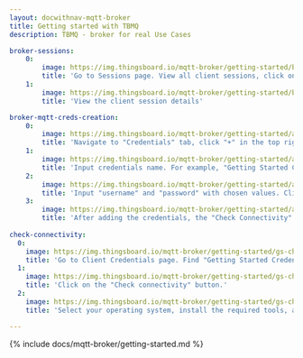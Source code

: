 ```yaml
---
layout: docwithnav-mqtt-broker
title: Getting started with TBMQ
description: TBMQ - broker for real Use Cases

broker-sessions:
    0:
        image: https://img.thingsboard.io/mqtt-broker/getting-started/broker-session.png
        title: 'Go to Sessions page. View all client sessions, click on the row to open session details'
    1:
        image: https://img.thingsboard.io/mqtt-broker/getting-started/broker-session-details.png
        title: 'View the client session details'

broker-mqtt-creds-creation:
    0:
        image: https://img.thingsboard.io/mqtt-broker/getting-started/add-mqtt-creds-1.png
        title: 'Navigate to "Credentials" tab, click "+" in the top right corner of the table'
    1:
        image: https://img.thingsboard.io/mqtt-broker/getting-started/add-mqtt-creds-2.png
        title: 'Input credentials name. For example, "Getting Started Credentials"'
    2:
        image: https://img.thingsboard.io/mqtt-broker/getting-started/add-mqtt-creds-3.png
        title: 'Input "username" and "password" with chosen values. Click "Add" to save credentials'
    3:
        image: https://img.thingsboard.io/mqtt-broker/getting-started/add-mqtt-creds-4.png
        title: 'After adding the credentials, the "Check Connectivity" window will open. This window includes autogenerated commands for subscribing to a topic or publishing a message.'
        
check-connectivity:
  0:
    image: https://img.thingsboard.io/mqtt-broker/getting-started/gs-check-connectivity-1.png
    title: 'Go to Client Credentials page. Find "Getting Started Credentials" credentials and click on the row.'
  1:
    image: https://img.thingsboard.io/mqtt-broker/getting-started/gs-check-connectivity-2.png
    title: 'Click on the "Check connectivity" button.'
  2:
    image: https://img.thingsboard.io/mqtt-broker/getting-started/gs-check-connectivity-3.png
    title: 'Select your operating system, install the required tools, and copy the MQTT commands for further usage.'

---
```


{% include docs/mqtt-broker/getting-started.md %}
